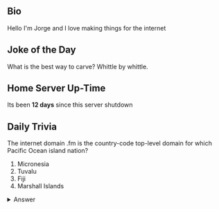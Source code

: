 ## Bio

Hello I'm Jorge and I love making things for the internet

## Joke of the Day

What is the best way to carve?
Whittle by whittle.

## Home Server Up-Time

Its been **12 days** since this server shutdown


## Daily Trivia

The internet domain .fm is the country-code top-level domain for which Pacific Ocean island nation?
 1. Micronesia
 2. Tuvalu
 3. Fiji
 4. Marshall Islands

<details>
  <summary>Answer</summary>
  Micronesia
</details>

